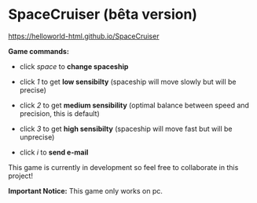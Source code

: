 # SpaceCruiser (bêta version)
https://helloworld-html.github.io/SpaceCruiser

**Game commands:**

 - click *space* to **change spaceship**
 
 - click *1* to get **low sensibilty** (spaceship will move slowly but will be precise)
 
 - click *2* to get **medium sensibility** (optimal balance between speed and precision, this is default)
 
 - click *3* to get **high sensibilty** (spaceship will move fast but will be unprecise)
 
 - click *i* to **send e-mail**
 
This game is currently in development so feel free to collaborate in this project!
 
**Important Notice:** This game only works on pc.
 

